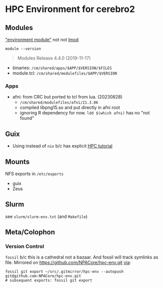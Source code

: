 # HPC Environment for cerebro2
## Modules
["environment module"](https://modules.readthedocs.io/en/latest/) not not [lmod](https://lmod.readthedocs.io/en/latest/)

`module --version`
> Modules Release 4.4.0 (2019-11-17)

 * binaries: `/cm/shared/apps/$APP/$VERSION/$FILES`
 * module.tcl: `/cm/shared/modulefiles/$APP/$VERSION`

### Apps

 * afni: from CRC but ported to tcl from lua. (20230828)
   * `/cm/shared/modulefiles/afni/21.3.06`
   * compiled libpng15.so and put directly in afni root
   * ignoring R dependency for now. `ldd $(which afni)` has no "not found"


## Guix
 * Using instead of `nix` b/c has explicit [HPC tutorial](https://guix.gnu.org/cookbook/en/html_node/Setting-Up-Compute-Nodes.html)

## Mounts

NFS exports in `/etc/exports`

 * guix
 * Zeus

## Slurm
see `slurm/slurm-env.txt` (and `Makefile`)

## Meta/Colophon
### Version Control
`fossil` b/c this is a cathedral not a bazaar. And fossil will track symlinks as file.
Mirrored on https://github.com/NPACore/hpc-env.git
[via](https://fossil-scm.org/home/doc/trunk/www/mirrortogithub.md):

```
fossil git export ~/src/.gitmirror/hpc-env --autopush git@github.com:NPACore/hpc-env.git
# subsequent exports: fossil git export
```

